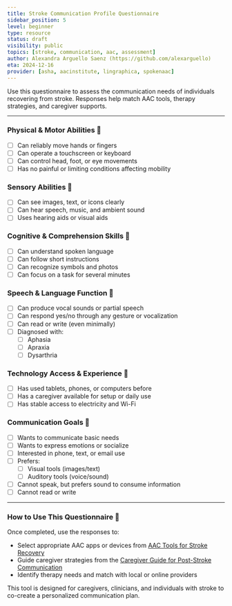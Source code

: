```yaml
---
title: Stroke Communication Profile Questionnaire
sidebar_position: 5
level: beginner
type: resource
status: draft
visibility: public
topics: [stroke, communication, aac, assessment]
author: Alexandra Arguello Saenz (https://github.com/alexarguello)
eta: 2024-12-16
provider: [asha, aacinstitute, lingraphica, spokenaac]
---
```


Use this questionnaire to assess the communication needs of individuals recovering from stroke. Responses help match AAC tools, therapy strategies, and caregiver supports.

---

### Physical & Motor Abilities 🔧
- [ ] Can reliably move hands or fingers
- [ ] Can operate a touchscreen or keyboard
- [ ] Can control head, foot, or eye movements
- [ ] Has no painful or limiting conditions affecting mobility

### Sensory Abilities 👀
- [ ] Can see images, text, or icons clearly
- [ ] Can hear speech, music, and ambient sound
- [ ] Uses hearing aids or visual aids

### Cognitive & Comprehension Skills 🧠
- [ ] Can understand spoken language
- [ ] Can follow short instructions
- [ ] Can recognize symbols and photos
- [ ] Can focus on a task for several minutes

### Speech & Language Function 📣
- [ ] Can produce vocal sounds or partial speech
- [ ] Can respond yes/no through any gesture or vocalization
- [ ] Can read or write (even minimally)
- [ ] Diagnosed with:
    - [ ] Aphasia
    - [ ] Apraxia
    - [ ] Dysarthria

### Technology Access & Experience 📱
- [ ] Has used tablets, phones, or computers before
- [ ] Has a caregiver available for setup or daily use
- [ ] Has stable access to electricity and Wi-Fi

### Communication Goals 💬
- [ ] Wants to communicate basic needs
- [ ] Wants to express emotions or socialize
- [ ] Interested in phone, text, or email use
- [ ] Prefers:
    - [ ] Visual tools (images/text)
    - [ ] Auditory tools (voice/sound)
- [ ] Cannot speak, but prefers sound to consume information
- [ ] Cannot read or write

---

### How to Use This Questionnaire 📎

Once completed, use the responses to:
- Select appropriate AAC apps or devices from [AAC Tools for Stroke Recovery](../stroke-aac-tools.md)
- Guide caregiver strategies from the [Caregiver Guide for Post-Stroke Communication](../stroke-caregiver-guide.md)
- Identify therapy needs and match with local or online providers

This tool is designed for caregivers, clinicians, and individuals with stroke to co-create a personalized communication plan.
